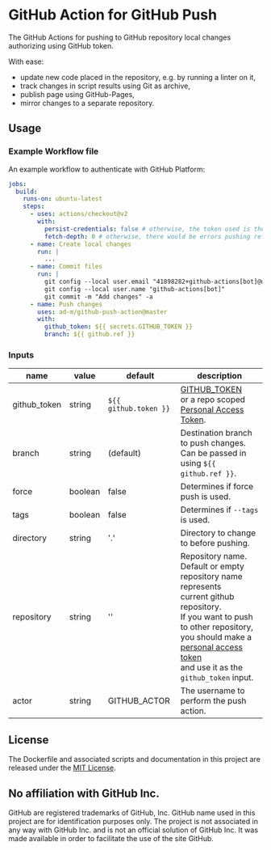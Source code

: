 # GitHub Action for GitHub Push

The GitHub Actions for pushing to GitHub repository local changes authorizing using GitHub token.

With ease:

- update new code placed in the repository, e.g. by running a linter on it,
- track changes in script results using Git as archive,
- publish page using GitHub-Pages,
- mirror changes to a separate repository.

## Usage

### Example Workflow file

An example workflow to authenticate with GitHub Platform:

```yaml
jobs:
  build:
    runs-on: ubuntu-latest
    steps:
      - uses: actions/checkout@v2
        with:
          persist-credentials: false # otherwise, the token used is the GITHUB_TOKEN, instead of your personal access token.
          fetch-depth: 0 # otherwise, there would be errors pushing refs to the destination repository.
      - name: Create local changes
        run: |
          ...
      - name: Commit files
        run: |
          git config --local user.email "41898282+github-actions[bot]@users.noreply.github.com"
          git config --local user.name "github-actions[bot]"
          git commit -m "Add changes" -a
      - name: Push changes
        uses: ad-m/github-push-action@master
        with:
          github_token: ${{ secrets.GITHUB_TOKEN }}
          branch: ${{ github.ref }}
```

### Inputs

| name         | value | default               | description                                                                                                                                                                                                                                                                                                                   |
|--------------| ----- |-----------------------|-------------------------------------------------------------------------------------------------------------------------------------------------------------------------------------------------------------------------------------------------------------------------------------------------------------------------------|
| github_token | string | `${{ github.token }}` | [GITHUB_TOKEN](https://docs.github.com/en/free-pro-team@latest/actions/reference/authentication-in-a-workflow#using-the-github_token-in-a-workflow) <br /> or a repo scoped <br /> [Personal Access Token](https://docs.github.com/en/free-pro-team@latest/github/authenticating-to-github/creating-a-personal-access-token). |
| branch       | string | (default)             | Destination branch to push changes. <br /> Can be passed in using `${{ github.ref }}`.                                                                                                                                                                                                                                        |
| force        | boolean | false                 | Determines if force push is used.                                                                                                                                                                                                                                                                                             |
| tags         | boolean | false                 | Determines if `--tags` is used.                                                                                                                                                                                                                                                                                               |
| directory    | string | '.'                   | Directory to change to before pushing.                                                                                                                                                                                                                                                                                        |
| repository   | string | ''                    | Repository name. <br /> Default or empty repository name represents <br /> current github repository. <br /> If you want to push to other repository, <br /> you should make a [personal access token](https://github.com/settings/tokens) <br /> and use it as the `github_token` input.                                     |
| actor        | string | GITHUB_ACTOR          | The username to perform the push action.                                                                                                                                                                                                                                                                                      |                                                                                                                                                                                                                                                                                                                              |                                                                                                                                                                                                                                                                                                                     |

## License

The Dockerfile and associated scripts and documentation in this project are released under the [MIT License](LICENSE).

## No affiliation with GitHub Inc.

GitHub are registered trademarks of GitHub, Inc. GitHub name used in this project are for identification purposes only.
The project is not associated in any way with GitHub Inc. and is not an official solution of GitHub Inc. It was made
available in order to facilitate the use of the site GitHub.
